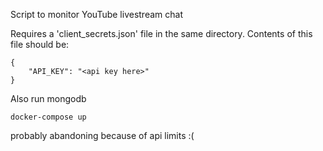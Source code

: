 Script to monitor YouTube livestream chat

Requires a 'client_secrets.json' file in the same directory. Contents of this file should be:

```
{
    "API_KEY": "<api key here>"
}
```

Also run mongodb

```
docker-compose up
```


probably abandoning because of api limits :(

